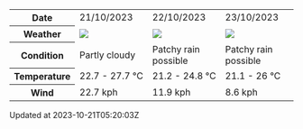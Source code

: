 
<table>
    <tr>
        <th>Date</th>
        <td>21/10/2023</td><td>22/10/2023</td><td>23/10/2023</td>
    </tr>
    <tr>
        <th>Weather</th>
        <td><img src="https://cdn.weatherapi.com/weather/64x64/day/116.png"/></td><td><img src="https://cdn.weatherapi.com/weather/64x64/day/176.png"/></td><td><img src="https://cdn.weatherapi.com/weather/64x64/day/176.png"/></td>
    </tr>
    <tr>
        <th>Condition</th>
        <td width="200px">Partly cloudy</td><td width="200px">Patchy rain possible</td><td width="200px">Patchy rain possible</td>
    </tr>
    <tr>
        <th>Temperature</th>
        <td>22.7 -  27.7 °C</td><td>21.2 -  24.8 °C</td><td>21.1 -  26 °C</td>
    </tr>
    <tr>
        <th>Wind</th>
        <td>22.7 kph</td><td>11.9 kph</td><td>8.6 kph</td>
    </tr>
</table>


Updated at 2023-10-21T05:20:03Z
